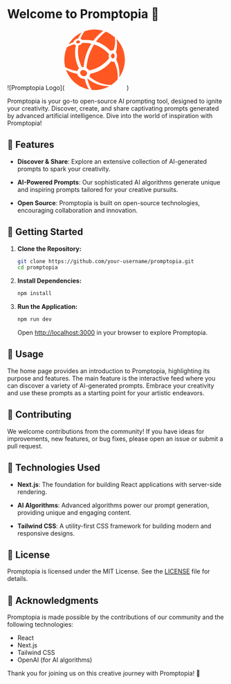 # Welcome to Promptopia 🚀

![Promptopia Logo](<svg width="140" height="140" viewBox="0 0 140 140" fill="none" xmlns="http://www.w3.org/2000/svg">
<g clip-path="url(#clip0_109_2)">
<path d="M73.281 27.8306C86.4101 32.1364 97.9918 39.8229 107.062 49.8358C108.556 48.4981 110.328 47.7137 112.235 47.7137C112.795 47.7137 113.342 47.7948 113.874 47.9235C117.232 38.5521 118.425 28.4563 116.891 18.1913C116.883 18.1278 116.865 18.0679 116.856 18.0044C110.728 12.4806 103.62 8.02847 95.8221 4.92993C87.4959 11.1111 79.8447 18.8117 73.281 27.8306Z" fill="#FF5722"/>
<path d="M41.536 24.2966C43.9365 24.071 46.3583 23.9141 48.8188 23.9141C55.0546 23.9141 61.1124 24.6544 66.9253 26.0291C73.6441 16.8851 81.4891 9.11055 90.0128 2.91876C83.6729 1.0258 76.9559 0 69.9992 0C61.8933 0 54.1152 1.39417 46.8747 3.92869C42.9848 9.19515 39.7699 14.9798 37.283 21.1381C39.1178 21.7779 40.6159 22.8689 41.536 24.2966Z" fill="#FF5722"/>
<path d="M33.7579 36.5251C33.43 36.6026 33.104 36.6661 32.7797 36.7189C32.0006 41.1358 31.5706 45.6726 31.5706 50.3134C31.5706 63.6787 34.9687 76.2332 40.8873 87.2297C42.1634 87.064 43.4888 87.064 44.8284 87.2121C45.5404 73.4061 48.9809 59.1031 55.4794 45.2884C57.5609 40.8609 59.891 36.652 62.4185 32.6528C56.7942 31.3714 50.9391 30.6946 44.9235 30.6946C43.8466 30.6946 42.7838 30.7563 41.7175 30.8039C40.3762 33.4212 37.468 35.642 33.7579 36.5251Z" fill="#FF5722"/>
<path d="M68.8253 34.4312C66.4001 38.3087 64.1546 42.3802 62.1435 46.6579C55.5305 60.7159 52.0953 75.2744 51.4731 89.3042C54.0376 90.6983 56.1033 92.6283 57.5539 94.8297C76.6704 90.7583 92.7694 80.4351 103.466 66.7314C102.918 65.0394 102.606 63.1658 102.606 61.1882C102.606 59.5861 102.818 58.0544 103.182 56.6303C93.9785 46.4675 82.1924 38.7035 68.8253 34.4312Z" fill="#FF5722"/>
<path d="M30.3033 94.738C31.1317 92.7781 32.4642 91.1636 34.1139 89.921C28.227 78.9421 24.8641 66.407 24.8641 53.0769C24.8641 47.324 25.5515 41.7403 26.7412 36.3452C25.1778 35.8411 23.8453 35.0162 22.883 33.9358C17.0702 35.6349 11.5252 37.9579 6.35218 40.8731C2.28601 49.744 0 59.6036 0 70.0008C0 75.9758 0.752603 81.7728 2.16087 87.3071C10.4836 91.821 19.8691 94.8455 29.8344 96.0793C29.9631 95.6281 30.1165 95.1804 30.3033 94.738Z" fill="#FF5722"/>
<path d="M112.235 74.6592C110.851 74.6592 109.536 74.245 108.348 73.5083C97.2673 87.9858 80.2007 98.7936 59.9015 102.574C59.8698 104.028 59.5896 105.479 59.0026 106.87C58.7118 107.555 58.347 108.19 57.9434 108.794C71.4532 120.769 89.1173 128.143 108.521 128.439C114.059 124.782 119.043 120.358 123.326 115.321C123.478 113.35 123.584 111.366 123.584 109.355C123.584 96.6381 120.503 84.6634 115.138 74.0371C114.221 74.4389 113.246 74.6592 112.235 74.6592Z" fill="#FF5722"/>
<path d="M53.2286 113.268C55.171 122.836 58.5762 131.772 63.328 139.674C65.5259 139.88 67.7484 140 70.0009 140C82.3316 140 93.908 136.801 103.97 131.205C103.651 131.208 103.339 131.235 103.022 131.235C84.0871 131.233 66.7491 124.474 53.2286 113.268Z" fill="#FF5722"/>
<path d="M39.4596 113.097C34.5193 111.01 31.0682 107.032 29.8609 102.687C20.4595 100.985 11.6609 97.671 3.89343 93.0232C12.0275 116.379 32.1786 134.097 56.9422 138.772C52.4795 131.475 49.1994 123.265 47.1531 114.489C44.6521 114.611 42.0153 114.177 39.4596 113.097Z" fill="#FF5722"/>
<path d="M30.0319 20.8772C30.6893 20.7203 31.3432 20.6181 31.9883 20.5547C34.2532 15.6319 36.9939 10.9753 40.1841 6.66235C27.4991 12.6444 16.9063 22.3207 9.78564 34.3095C13.4552 32.2068 17.317 30.409 21.325 28.9091C21.8167 25.3505 25.266 22.0123 30.0319 20.8772Z" fill="#FF5722"/>
<path d="M140 70.0008C140 51.2932 132.647 34.313 120.691 21.7549C120.954 22.9869 121.185 24.233 121.374 25.495C122.74 34.6461 121.936 43.665 119.368 52.1569C120.914 54.5469 121.865 57.7089 121.865 61.1881C121.865 64.1685 121.166 66.9146 119.993 69.146C124.772 79.2946 127.475 90.6136 127.475 102.576C127.475 105.259 127.326 107.904 127.063 110.52C135.197 99.0809 140 85.1057 140 70.0008Z" fill="#FF5722"/>
<path d="M41.9405 107.218C46.0731 108.965 50.636 107.512 52.1321 103.973C53.6282 100.434 51.491 96.1491 47.3584 94.4021C43.2259 92.655 38.663 94.1077 37.1669 97.6466C35.6708 101.186 37.808 105.471 41.9405 107.218Z" fill="#FF5722"/>
<path d="M112.235 66.8952C114.487 66.8952 116.313 64.3393 116.313 61.1864C116.313 58.0335 114.487 55.4775 112.235 55.4775C109.982 55.4775 108.156 58.0335 108.156 61.1864C108.156 64.3393 109.982 66.8952 112.235 66.8952Z" fill="#FF5722"/>
<path d="M32.6862 32.0288C35.1461 31.4423 36.7849 29.4763 36.3465 27.6375C35.9081 25.7987 33.5586 24.7835 31.0987 25.37C28.6388 25.9565 27 27.9225 27.4384 29.7613C27.8768 31.6001 30.2263 32.6153 32.6862 32.0288Z" fill="#FF5722"/>
</g>
<defs>
<clipPath id="clip0_109_2">
<rect width="140" height="140" fill="white"/>
</clipPath>
</defs>
</svg>
)

Promptopia is your go-to open-source AI prompting tool, designed to ignite your creativity. Discover, create, and share captivating prompts generated by advanced artificial intelligence. Dive into the world of inspiration with Promptopia!

## 🌟 Features

- **Discover & Share**: Explore an extensive collection of AI-generated prompts to spark your creativity.

- **AI-Powered Prompts**: Our sophisticated AI algorithms generate unique and inspiring prompts tailored for your creative pursuits.

- **Open Source**: Promptopia is built on open-source technologies, encouraging collaboration and innovation.

## 🚀 Getting Started

1. **Clone the Repository:**

    ```bash
    git clone https://github.com/your-username/promptopia.git
    cd promptopia
    ```

2. **Install Dependencies:**

    ```bash
    npm install
    ```

3. **Run the Application:**

    ```bash
    npm run dev
    ```

    Open [http://localhost:3000](http://localhost:3000) in your browser to explore Promptopia.

## 🎨 Usage

The home page provides an introduction to Promptopia, highlighting its purpose and features. The main feature is the interactive feed where you can discover a variety of AI-generated prompts. Embrace your creativity and use these prompts as a starting point for your artistic endeavors.

## 🤝 Contributing

We welcome contributions from the community! If you have ideas for improvements, new features, or bug fixes, please open an issue or submit a pull request.

## 🔧 Technologies Used

- **Next.js**: The foundation for building React applications with server-side rendering.

- **AI Algorithms**: Advanced algorithms power our prompt generation, providing unique and engaging content.

- **Tailwind CSS**: A utility-first CSS framework for building modern and responsive designs.

## 📄 License

Promptopia is licensed under the MIT License. See the [LICENSE](LICENSE) file for details.

## 🙌 Acknowledgments

Promptopia is made possible by the contributions of our community and the following technologies:

- React
- Next.js
- Tailwind CSS
- OpenAI (for AI algorithms)

Thank you for joining us on this creative journey with Promptopia! 🎉
